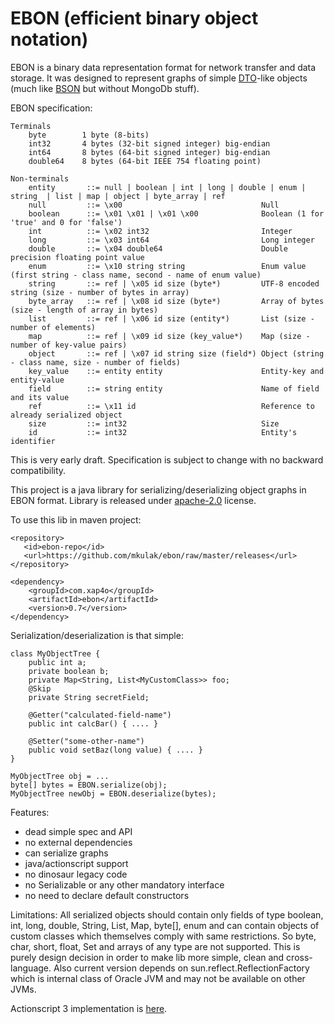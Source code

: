 EBON (efficient binary object notation)
=======================================
EBON is a binary data representation format for network transfer and data storage.
It was designed to represent graphs of simple [DTO](http://en.wikipedia.org/wiki/Data_transfer_object)-like objects
(much like [BSON](http://bsonspec.org/) but without MongoDb stuff).


EBON specification:

    Terminals
        byte        1 byte (8-bits)
        int32       4 bytes (32-bit signed integer) big-endian
        int64       8 bytes (64-bit signed integer) big-endian
        double64	8 bytes (64-bit IEEE 754 floating point)

    Non-terminals
        entity       ::= null | boolean | int | long | double | enum | string  | list | map | object | byte_array | ref
        null         ::= \x00                               Null
        boolean      ::= \x01 \x01 | \x01 \x00              Boolean (1 for 'true' and 0 for 'false')
        int          ::= \x02 int32                         Integer
        long         ::= \x03 int64                         Long integer
        double       ::= \x04 double64                      Double precision floating point value
        enum         ::= \x10 string string                 Enum value (first string - class name, second - name of enum value)
        string       ::= ref | \x05 id size (byte*)         UTF-8 encoded string (size - number of bytes in array)
        byte_array   ::= ref | \x08 id size (byte*)         Array of bytes (size - length of array in bytes)
        list         ::= ref | \x06 id size (entity*)       List (size - number of elements)
        map          ::= ref | \x09 id size (key_value*)    Map (size - number of key-value pairs)
        object       ::= ref | \x07 id string size (field*) Object (string - class name, size - number of fields)
        key_value    ::= entity entity                      Entity-key and entity-value
        field        ::= string entity                      Name of field and its value
        ref          ::= \x11 id                            Reference to already serialized object
        size         ::= int32                              Size
        id           ::= int32                              Entity's identifier

This is very early draft. Specification is subject to change with no backward compatibility.

This project is a java library for serializing/deserializing object graphs in EBON format.
Library is released under [apache-2.0](http://www.apache.org/licenses/LICENSE-2.0) license.

To use this lib in maven project:

    <repository>
       <id>ebon-repo</id>
       <url>https://github.com/mkulak/ebon/raw/master/releases</url>
    </repository>

    <dependency>
        <groupId>com.xap4o</groupId>
        <artifactId>ebon</artifactId>
        <version>0.7</version>
    </dependency>

Serialization/deserialization is that simple:

    class MyObjectTree {
        public int a;
        private boolean b;
        private Map<String, List<MyCustomClass>> foo;
        @Skip
        private String secretField;

        @Getter("calculated-field-name")
        public int calcBar() { .... }

        @Setter("some-other-name")
        public void setBaz(long value) { .... }
    }

    MyObjectTree obj = ...
    byte[] bytes = EBON.serialize(obj);
    MyObjectTree newObj = EBON.deserialize(bytes);


Features:
* dead simple spec and API
* no external dependencies
* can serialize graphs
* java/actionscript support
* no dinosaur legacy code
* no Serializable or any other mandatory interface
* no need to declare default constructors

Limitations:
All serialized objects should contain only fields of type boolean, int, long, double, String, List, Map, byte[], enum and
can contain objects of custom classes which themselves comply with same restrictions. So byte, char, short, float, Set
and arrays of any type are not supported. This is purely design decision in order to make lib more simple, clean and cross-language.
Also current version depends on sun.reflect.ReflectionFactory which is internal class of Oracle JVM and may not be available on other JVMs.

Actionscript 3 implementation is [here](https://github.com/mkulak/ebon-as).
